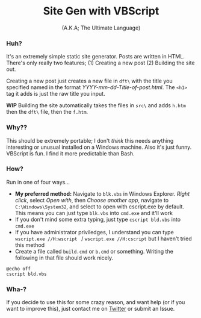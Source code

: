 <h1 align="center">Site Gen with VBScript</h1>
<p align="center">(A.K.A; The Ultimate Language)</p>

### Huh?

It's an extremely simple static site generator. Posts are written in HTML.
There's only really two features; (1) Creating a new post (2) Building the site
out. 

Creating a new post just creates a new file in `dft\` with the title you
specified named in the format *YYYY-mm-dd-Title-of-post.html*. The `<h1>` tag
it adds is just the raw title you input.

**WIP** Building the site automatically takes the files in `src\` and adds
`h.htm` then the `dft\` file, then the `f.htm`. 

### Why??

This should be extremely portable; I don't *think* this needs anything
interesting or unusual installed on a Windows machine. Also it's just funny.
VBScript is fun. I find it more predictable than Bash. 

### How?

Run in one of four ways...

- **My preferred method:** Navigate to `blk.vbs` in Windows Explorer. *Right click*, select *Open
with*, then *Choose another app*, navigate to `C:\Windows\System32`, and select
to open with cscript.exe by default. This means you can just type `blk.vbs`
into `cmd.exe` and it'll work
- If you don't mind some extra typing, just type `cscript bld.vbs` into
`cmd.exe`
- If you have administrator priviledges, I understand you can type `wscript.exe //H:wscript
` / `wscript.exe //H:cscript` but I haven't tried this method
- Create a file called `build.cmd` or `b.cmd` or something. Writing the following
in that file should work nicely.

```
@echo off
cscript bld.vbs
```

### Wha-?

If you decide to use this for some crazy reason, and want help (or if you want
to improve this), just contact me on
[Twitter](https://twitter.com/OrderingCorn) or submit an Issue.

